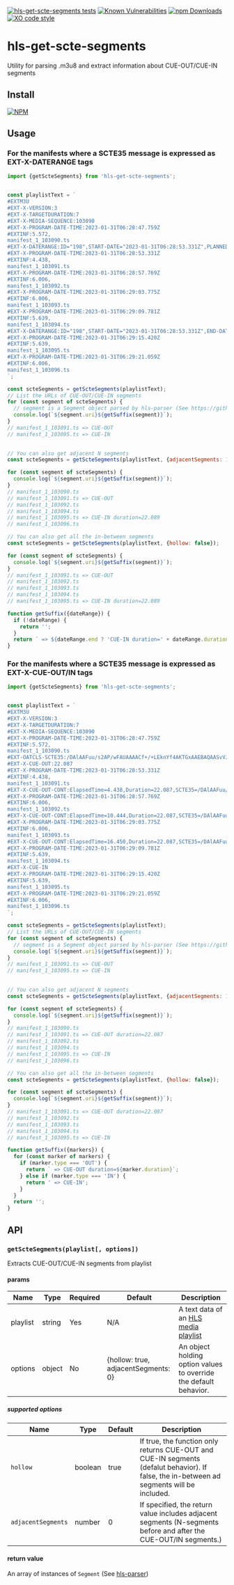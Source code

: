 [![hls-get-scte-segments tests](https://github.com/kuu/hls-get-scte-segments/actions/workflows/tests.yml/badge.svg)](https://github.com/kuu/hls-get-scte-segments/actions/workflows/tests.yml)
[![Known Vulnerabilities](https://snyk.io/test/github/kuu/hls-get-scte-segments/badge.svg)](https://snyk.io/test/github/kuu/hls-get-scte-segments)
[![npm Downloads](https://img.shields.io/npm/dw/hls-get-scte-segments.svg?style=flat-square)](https://npmjs.com/hls-get-scte-segments)
[![XO code style](https://img.shields.io/badge/code_style-XO-5ed9c7.svg)](https://github.com/sindresorhus/xo)

# hls-get-scte-segments
Utility for parsing .m3u8 and extract information about CUE-OUT/CUE-IN segments

## Install
[![NPM](https://nodei.co/npm/hls-get-scte-segments.png?mini=true)](https://nodei.co/npm/hls-get-scte-segments/)

## Usage
### For the manifests where a SCTE35 message is expressed as EXT-X-DATERANGE tags
```js
import {getScteSegments} from 'hls-get-scte-segments';


const playlistText = `
#EXTM3U
#EXT-X-VERSION:3
#EXT-X-TARGETDURATION:7
#EXT-X-MEDIA-SEQUENCE:103090
#EXT-X-PROGRAM-DATE-TIME:2023-01-31T06:28:47.759Z
#EXTINF:5.572,
manifest_1_103090.ts
#EXT-X-DATERANGE:ID="198",START-DATE="2023-01-31T06:28:53.331Z",PLANNED-DURATION=22.087,SCTE35-OUT=0xFC302500000003289800FFF01405000000C67FEFFECA4EF5BDFE010BC8DC0EAC000000002B9AD333
#EXT-X-PROGRAM-DATE-TIME:2023-01-31T06:28:53.331Z
#EXTINF:4.438,
manifest_1_103091.ts
#EXT-X-PROGRAM-DATE-TIME:2023-01-31T06:28:57.769Z
#EXTINF:6.006,
manifest_1_103092.ts
#EXT-X-PROGRAM-DATE-TIME:2023-01-31T06:29:03.775Z
#EXTINF:6.006,
manifest_1_103093.ts
#EXT-X-PROGRAM-DATE-TIME:2023-01-31T06:29:09.781Z
#EXTINF:5.639,
manifest_1_103094.ts
#EXT-X-DATERANGE:ID="198",START-DATE="2023-01-31T06:28:53.331Z",END-DATE="2023-01-31T06:29:08.146Z",DURATION=22.089
#EXT-X-PROGRAM-DATE-TIME:2023-01-31T06:29:15.420Z
#EXTINF:5.639,
manifest_1_103095.ts
#EXT-X-PROGRAM-DATE-TIME:2023-01-31T06:29:21.059Z
#EXTINF:6.006,
manifest_1_103096.ts
`;

const scteSegments = getScteSegments(playlistText);
// List the URLs of CUE-OUT/CUE-IN segments
for (const segment of scteSegments) {
  // segment is a Segment object parsed by hls-parser (See https://github.com/kuu/hls-parser)
  console.log(`${segment.uri}${getSuffix(segment)}`);
}
// manifest_1_103091.ts => CUE-OUT
// manifest_1_103095.ts => CUE-IN
  

// You can also get adjacent N segments
const scteSegments = getScteSegments(playlistText, {adjacentSegments: 1});

for (const segment of scteSegments) {
  console.log(`${segment.uri}${getSuffix(segment)}`);
}
// manifest_1_103090.ts 
// manifest_1_103091.ts => CUE-OUT
// manifest_1_103092.ts
// manifest_1_103094.ts
// manifest_1_103095.ts => CUE-IN duration=22.089
// manifest_1_103096.ts

// You can also get all the in-between segments
const scteSegments = getScteSegments(playlistText, {hollow: false});

for (const segment of scteSegments) {
  console.log(`${segment.uri}${getSuffix(segment)}`);
}
// manifest_1_103091.ts => CUE-OUT
// manifest_1_103092.ts
// manifest_1_103093.ts
// manifest_1_103094.ts
// manifest_1_103095.ts => CUE-IN duration=22.089

function getSuffix({dateRange}) {
  if (!dateRange) {
    return '';
  }
  return ` => ${dateRange.end ? 'CUE-IN duration=' + dateRange.duration : 'CUE-OUT'}`;
}

```

### For the manifests where a SCTE35 message is expressed as EXT-X-CUE-OUT/IN tags
```js
import {getScteSegments} from 'hls-get-scte-segments';


const playlistText = `
#EXTM3U
#EXT-X-VERSION:3
#EXT-X-TARGETDURATION:7
#EXT-X-MEDIA-SEQUENCE:103090
#EXT-X-PROGRAM-DATE-TIME:2023-01-31T06:28:47.759Z
#EXTINF:5.572,
manifest_1_103090.ts
#EXT-OATCLS-SCTE35:/DAlAAFuu/s2AP/wFAUAAAACf+/+LEknYf4AKTGxAAEBAQAASvVJ6w==
#EXT-X-CUE-OUT:22.087
#EXT-X-PROGRAM-DATE-TIME:2023-01-31T06:28:53.331Z
#EXTINF:4.438,
manifest_1_103091.ts
#EXT-X-CUE-OUT-CONT:ElapsedTime=4.438,Duration=22.087,SCTE35=/DAlAAFuu/s2AP/wFAUAAAACf+/+LEknYf4AKTGxAAEBAQAASvVJ6w==
#EXT-X-PROGRAM-DATE-TIME:2023-01-31T06:28:57.769Z
#EXTINF:6.006,
manifest_1_103092.ts
#EXT-X-CUE-OUT-CONT:ElapsedTime=10.444,Duration=22.087,SCTE35=/DAlAAFuu/s2AP/wFAUAAAACf+/+LEknYf4AKTGxAAEBAQAASvVJ6w==
#EXT-X-PROGRAM-DATE-TIME:2023-01-31T06:29:03.775Z
#EXTINF:6.006,
manifest_1_103093.ts
#EXT-X-CUE-OUT-CONT:ElapsedTime=16.450,Duration=22.087,SCTE35=/DAlAAFuu/s2AP/wFAUAAAACf+/+LEknYf4AKTGxAAEBAQAASvVJ6w==
#EXT-X-PROGRAM-DATE-TIME:2023-01-31T06:29:09.781Z
#EXTINF:5.639,
manifest_1_103094.ts
#EXT-X-CUE-IN
#EXT-X-PROGRAM-DATE-TIME:2023-01-31T06:29:15.420Z
#EXTINF:5.639,
manifest_1_103095.ts
#EXT-X-PROGRAM-DATE-TIME:2023-01-31T06:29:21.059Z
#EXTINF:6.006,
manifest_1_103096.ts
`;

const scteSegments = getScteSegments(playlistText);
// List the URLs of CUE-OUT/CUE-IN segments
for (const segment of scteSegments) {
  // segment is a Segment object parsed by hls-parser (See https://github.com/kuu/hls-parser)
  console.log(`${segment.uri}${getSuffix(segment)}`);
}
// manifest_1_103091.ts => CUE-OUT
// manifest_1_103095.ts => CUE-IN
  

// You can also get adjacent N segments
const scteSegments = getScteSegments(playlistText, {adjacentSegments: 1});

for (const segment of scteSegments) {
  console.log(`${segment.uri}${getSuffix(segment)}`);
}
// manifest_1_103090.ts 
// manifest_1_103091.ts => CUE-OUT duration=22.087
// manifest_1_103092.ts
// manifest_1_103094.ts
// manifest_1_103095.ts => CUE-IN
// manifest_1_103096.ts

// You can also get all the in-between segments
const scteSegments = getScteSegments(playlistText, {hollow: false});

for (const segment of scteSegments) {
  console.log(`${segment.uri}${getSuffix(segment)}`);
}
// manifest_1_103091.ts => CUE-OUT duration=22.087
// manifest_1_103092.ts
// manifest_1_103093.ts
// manifest_1_103094.ts
// manifest_1_103095.ts => CUE-IN

function getSuffix({markers}) {
  for (const marker of markers) {
    if (marker.type === 'OUT') {
      return ` => CUE-OUT duration=${marker.duration}`;
    } else if (marker.type === 'IN') {
      return ' => CUE-IN';
    }
  }
  return '';
}

```

## API

### `getScteSegments(playlist[, options])`
Extracts CUE-OUT/CUE-IN segments from playlist

#### params
| Name     | Type   | Required | Default | Description   |
| -------- | ------ | -------- | ------- | ------------- |
| playlist | string | Yes      | N/A     | A text data of an [HLS media playlist](https://datatracker.ietf.org/doc/html/draft-pantos-hls-rfc8216bis#section-4.1) |
| options  | object | No       | {hollow: true, adjacentSegments: 0} | An object holding option values to override the default behavior.  |

##### supported options
| Name       | Type    | Default | Description   |
| ---------- | ------- | ------- | ------------- |
| `hollow` | boolean | true   | If true, the function only returns CUE-OUT and CUE-IN segments (defalut behavior). If false, the in-between ad segments will be included.|
| `adjacentSegments` | number | 0   | If specified, the return value includes adjacent segments (N-segments before and after the CUE-OUT/IN segments.)|

#### return value
An array of instances of `Segment` (See [hls-parser](https://github.com/kuu/hls-parser/blob/master/README.md#data-format))
